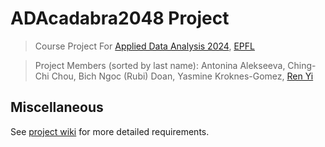 # ADAcadabra2048 Project
> Course Project For [Applied Data Analysis 2024](https://epfl-ada.github.io/teaching/fall2024/cs401/), [EPFL](https://www.epfl.ch/en/)


> Project Members (sorted by last name): Antonina Alekseeva, Ching-Chi Chou, Bich Ngoc (Rubi) Doan, Yasmine Kroknes-Gomez, [Ren Yi](http://www.renyi1006.com)


## Miscellaneous

See [project wiki](https://github.com/epfl-ada/ada-2024-project-adacadabra2048/wiki/Bienvenue-à-ADAcadabra-2048-Projet) for more detailed requirements.
